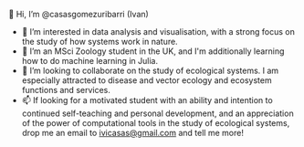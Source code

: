👋 Hi, I’m @casasgomezuribarri (Ivan)

- 👀 I’m interested in data analysis and visualisation, with a strong focus on the study of how systems work in nature.
- 🌱 I’m an MSci Zoology student in the UK, and I'm additionally learning how to do machine learning in Julia.
- 💞️ I’m looking to collaborate on the study of ecological systems. I am especially attracted to disease and vector ecology and ecosystem functions and services.
- 📫 If looking for a motivated student with an ability and intention to continued self-teaching and personal development, and an appreciation of the power of computational tools in the study of ecological systems, drop me an email to ivicasas@gmail.com and tell me more!

<!---
casasgomezuribarri/casasgomezuribarri is a ✨ special ✨ repository because its `README.md` (this file) appears on your GitHub profile.
You can click the Preview link to take a look at your changes.
--->
